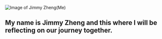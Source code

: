![Image of Jimmy Zheng(Me)](https://ca.slack-edge.com/T01JRU9AD1A-U01L25KGXRP-88be8bf122ef-512)
## My name is Jimmy Zheng and this where I will be reflecting on our journey together.
